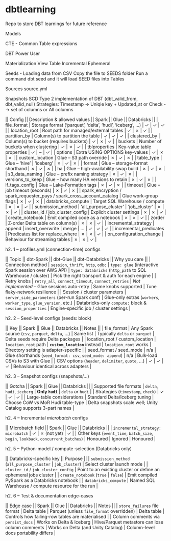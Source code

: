 # dbtlearning
Repo to store DBT learnings for future reference

Models 

CTE - Common Table expressions 

DBT Power User

Materialization
View 
Table
Incremental 
Ephemeral

Seeds - Loading data from CSV
Copy the file to SEEDS folder 
Run a command dbt seed and it will load SEED files into Tables 

Sources 
source.yml

Snapshots
SCD Type 2 implementation of DBT (dbt_valid_from, dbt_valid_null)
Strategies: Timestamp -> Uniqie key + Updated_at or Check --> set of columns or All columns



|| Config || Description & allowed values || Spark || Glue || Databricks ||
| file_format | Storage format (‘parquet’, ‘delta’, ‘hudi’, ‘iceberg’, …) | ✓ | ✓ | ✓ |
| location_root | Root path for managed/external tables | ✓ | ✗ | ✓ |
| partition_by | Column(s) to partition the table | ✓ | ✓ | ✓ |
| clustered_by | Column(s) to bucket (requires buckets) | ✓ | ✗ | ✓ |
| buckets | Number of buckets when clustering | ✓ | ✗ | ✓ |
| tblproperties | Key-value table properties | ✓ | ~ | ✓ |
| options | Extra USING OPTIONS key-values | ✓ | ✗ | ✗ |
| custom_location | Glue – S3 path override | ✗ | ✓ | ✗ |
| table_type | Glue – ‘hive’ | ‘iceberg’ | ✗ | ✓ | ✗ |
| format | Glue – storage-format shorthand | ✗ | ✓ | ✗ |
| ha | Glue – high-availability swap build | ✗ | ✓ | ✗ |
| s3_data_naming | Glue – prefix naming strategy | ✗ | ✓ | ✗ |
| versions_to_keep | Glue – how many HA versions to retain | ✗ | ✓ | ✗ |
| lf_tags_config | Glue – Lake-Formation tags | ✗ | ✓ | ✗ |
| timeout | Glue – job timeout (seconds) | ✗ | ✓ | ✗ |
| spark_encryption / spark_requester_pays / spark_cross_account_catalog | Glue work-group flags | ✗ | ✓ | ✗ |
| databricks_compute | Target SQL Warehouse / compute | ✗ | ✗ | ✓ |
| submission_method | ‘all_purpose_cluster’ | ‘job_cluster’ | ✗ | ✗ | ✓ |
| cluster_id / job_cluster_config | Explicit cluster settings | ✗ | ✗ | ✓ |
| create_notebook | Emit compiled code as a notebook | ✗ | ✗ | ✓ |
| zorder | Z-order Delta table on column(s) | ✗ | ✗ | ✓ |
| incremental_strategy | append | insert_overwrite | merge | … | ✓ | ✓ | ✓ |
| incremental_predicates | Predicates list for replace_where | ✗ | ✗ | ✓ |
| on_configuration_change | Behaviour for streaming tables | ✗ | ✗ | ✓ |


h2. 1 – profiles.yml (connection-time) configs

|| Topic || dbt-Spark || dbt-Glue || dbt-Databricks || Why you care ||
| Connection method | `session`, `thrift`, `http`, `odbc` | `type: glue` (interactive Spark session over AWS API) | `type: databricks` (`http_path` to SQL Warehouse / cluster) | Pick the right transport & auth for each engine |
| Retry knobs | `retry_all`, `connect_timeout`, `connect_retries` | *Not implemented* – Glue sessions auto-retry | Same knobs supported | Tune flaky-network resilience |
| Session / cluster parameters | `server_side_parameters` (per-run Spark conf) | Glue-only extras (`workers`, `worker_type`, `glue_version`, etc.) | Databricks-only `compute:` block & `session_properties` | Engine-specific job / cluster settings |

h2. 2 – Seed-level configs (seeds: block)

|| Key || Spark || Glue || Databricks || Notes ||
| file_format | Any Spark source (`csv`, `parquet`, `delta`, …) | Same list | Typically `delta` or `parquet` | Delta seeds require Delta packages |
| location_root / custom_location | `location_root` path | **`custom_location`** instead | `location_root` works | Directory setting is adapter-specific |
| seed_format / seed_mode | n/a | Glue shorthands (`seed_format: csv`, `seed_mode: append`) | n/a | Bulk-load CSVs to S3 with Glue |
| CSV options (`header`, `delimiter`, `quote`, …) | ✓ | ✓ | ✓ | Behaviour identical across adapters |

h2. 3 – Snapshot configs (snapshots/...)

|| Gotcha || Spark || Glue || Databricks ||
| Supported file formats | `delta`, `hudi`, `iceberg` | **Only `hudi`** | `delta` *or* `hudi` |
| Strategies (`timestamp`, `check`) | ✓ | ✓ | ✓ |
| Large-table considerations | Standard Delta/Iceberg tuning | Choose CoW vs MoR Hudi table-type | Delta snapshots scale well; Unity Catalog supports 3-part names |

h2. 4 – Incremental *microbatch* configs

|| Microbatch field || Spark || Glue || Databricks ||
| `incremental_strategy: microbatch` | ✓ | ✗ (not yet) | ✓ |
| Other keys (`event_time`, `batch_size`, `begin`, `lookback`, `concurrent_batches`) | Honoured | Ignored | Honoured |

h2. 5 – Python-model / compute-selection (Databricks only)

|| Databricks-specific key || Purpose ||
| `submission_method` (`all_purpose_cluster` \| `job_cluster`) | Select cluster launch mode |
| `cluster_id` / `job_cluster_config` | Point to an existing cluster or define an ephemeral jobs cluster |
| `create_notebook` (`true` \| `false`) | Emit compiled PySpark as a Databricks notebook |
| `databricks_compute` | Named SQL Warehouse / compute resource for the run |


h2. 6 – Test & documentation edge-cases

|| Edge case || Spark || Glue || Databricks || Notes ||
| `store_failures` file format | Delta table | Parquet (unless `file_format` overridden) | Delta table | Controls how failing-row tables are materialised |
| Column comments via `persist_docs` | Works on Delta & Iceberg | Hive/Parquet metastore can lose column comments | Works on Delta (and Unity Catalog) | Column-level docs portability differs |

